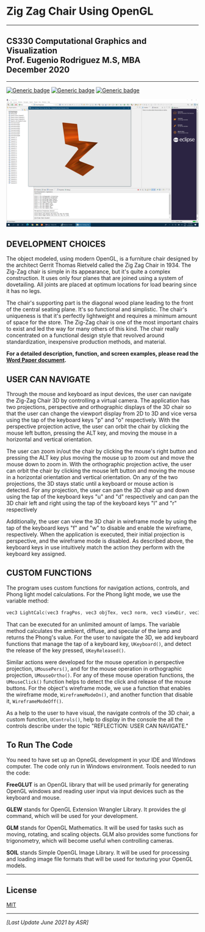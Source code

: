 # Zig Zag Chair Using OpenGL

---
## CS330 Computational Graphics and Visualization<br/>Prof. Eugenio Rodriguez M.S, MBA<br/>December 2020

---
[![Generic badge](https://img.shields.io/badge/language-C++-blue.svg)](http://www.cplusplus.org/) [![Generic badge](https://img.shields.io/badge/technologies-OpenGL_|_FreeGlut_|_Glew_|_GLM_|_SOIL-purple.svg)](https://www.wikihow.com/Set-Up-an-OpenGL-FreeGLUT-GLEW-Template-Project-in-Visual-Studio) [![Generic badge](https://img.shields.io/badge/license-MIT-orange.svg)](LICENSE)

![Final Work Screenshot](CS330-M7-1_Screenshot.png)

## DEVELOPMENT CHOICES

The object modeled, using modern OpenGL, is a furniture chair designed by the architect Gerrit Thomas Rietveld called the Zig Zag Chair in 1934. The Zig-Zag chair is simple in its appearance, but it's quite a complex construction. It uses only four planes that are joined using a system of dovetailing. All joints are placed at optimum locations for load bearing since it has no legs.

The chair's supporting part is the diagonal wood plane leading to the front of the central seating plane. It's so functional and simplistic. The chair's uniqueness is that it's perfectly lightweight and requires a minimum amount of space for the store. The Zig-Zag chair is one of the most important chairs to exist and led the way for many others of this kind. The chair really concentrated on a functional design style that revolved around standardization, inexpensive production methods, and material.

**For a detailed description, function, and screen examples, please read the [Word Paper document](CS330-M7-1_Paper.docx).**

## USER CAN NAVIGATE

Through the mouse and keyboard as input devices, the user can navigate the Zig-Zag Chair 3D by controlling a virtual camera. The application has two projections, perspective and orthographic displays of the 3D chair so that the user can change the viewport display from 2D to 3D and vice versa using the tap of the keyboard keys "p" and "o" respectively. With the perspective projection active, the user can orbit the chair by clicking the mouse left button, pressing the ALT key, and moving the mouse in a horizontal and vertical orientation.

The user can zoom in/out the chair by clicking the mouse's right button and pressing the ALT key plus moving the mouse up to zoom out and move the mouse down to zoom in. With the orthographic projection active, the user can orbit the chair by clicking the mouse left button and moving the mouse in a horizontal orientation and vertical orientation. On any of the two projections, the 3D stays static until a keyboard or mouse action is detected. For any projection, the user can pan the 3D chair up and down using the tap of the keyboard keys "u" and "d" respectively and can pan the 3D chair left and right using the tap of the keyboard keys "l" and "r" respectively

Additionally, the user can view the 3D chair in wireframe mode by using the tap of the keyboard keys "f" and "w" to disable and enable the wireframe, respectively. When the application is executed, their initial projection is perspective, and the wireframe mode is disabled. As described above, the keyboard keys in use intuitively match the action they perform with the keyboard key assigned.

## CUSTOM FUNCTIONS

The program uses custom functions for navigation actions, controls, and Phong light model calculations. For the Phong light mode, we use the variable method:

~~~ c++
vec3 LightCalc(vec3 fragPos, vec3 objTex, vec3 norm, vec3 viewDir, vec3 lightColor, vec3 lightPos) {…}
~~~

That can be executed for an unlimited amount of lamps. The variable method calculates the ambient, diffuse, and specular of the lamp and returns the Phong's value. For the user to navigate the 3D, we add keyboard functions that manage the tap of a keyboard key, <code>UKeyboard()</code>, and detect the release of the key pressed, <code>UKeyReleased()</code>.

Similar actions were developed for the mouse operation in perspective projection, <code>UMousePers()</code>, and for the mouse operation in orthographic projection, <code>UMouseOrtho()</code>. For any of these mouse operation functions, the <code>UMouseClick()</code> function helps to detect the click and release of the mouse buttons. For the object's wireframe mode, we use a function that enables the wireframe mode, <code>WireframeModeOn()</code>, and another function that disable it, <code>WireframeModeOff()</code>.

As a help to the user to have visual, the navigate controls of the 3D chair, a custom function, <code>UControls()</code>, help to display in the console the all the controls describe under the topic "REFLECTION: USER CAN NAVIGATE."

## To Run The Code

You need to have set up an OpneGL development in your IDE and Windows computer. The code only run in Windows environment. Tools needed to run the code:

__FreeGLUT__ is an OpenGL library that will be used primarily for generating OpenGL windows and reading user input via input devices such as the keyboard and mouse.

__GLEW__ stands for OpenGL Extension Wrangler Library. It provides the gl command, which will be used for your development.

__GLM__ stands for OpenGL Mathematics. It will be used for tasks such as moving, rotating, and scaling objects. GLM also provides some functions for trigonometry, which will become useful when controlling cameras.

__SOIL__ stands Simple OpenGL Image Library. It will be used for processing and loading image file formats that will be used for texturing your OpenGL models.

---
## License

[MIT](LICENSE)

---

_[Last Update June 2021 by ASR]_